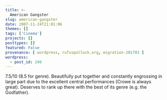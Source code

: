 ```yaml
---
title: >-
  American Gangster
slug: american-gangster
date: 2007-11-24T21:01:06
themes: []
tags: ['Cinema']
projects: []
posttypes: []
featured: False
provenance: [ wordpress, rufuspollock.org, migration-201703 ]
wordpress:
  - post_id: 246
---
```


7.5/10 (8.5 for genre). Beautifully put together and constantly engrossing in large part due to the excellent central performances (Crowe is always great). Deserves to rank up there with the best of its genre (e.g. the Godfather).

